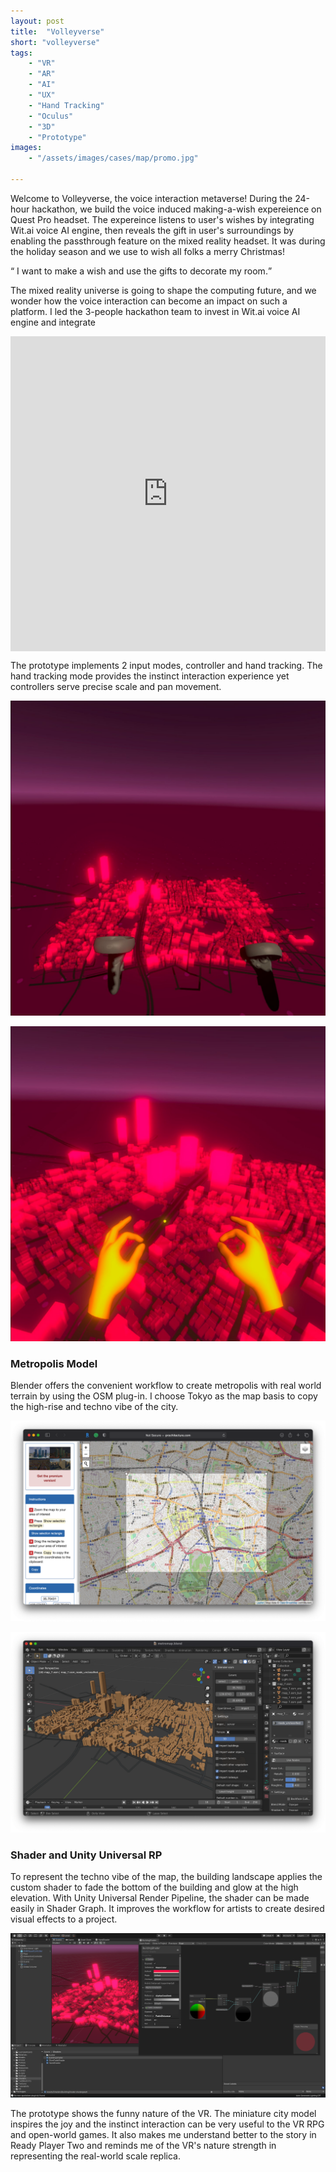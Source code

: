```yaml
---
layout: post
title:  "Volleyverse"
short: "volleyverse"
tags:
    - "VR"
    - "AR"
    - "AI"
    - "UX"
    - "Hand Tracking"
    - "Oculus"
    - "3D"
    - "Prototype"
images: 
    - "/assets/images/cases/map/promo.jpg"

---
```

<!--summary-->

Welcome to Volleyverse, the voice interaction metaverse! During the 24-hour hackathon, we build the voice induced making-a-wish expereience on Quest Pro headset. The expereince listens to user's wishes by integrating Wit.ai voice AI engine, then reveals the gift in user's surroundings by enabling the passthrough feature on the mixed reality headset. It was during the holiday season and we use to wish all folks a merry Christmas!

<!--more-->

<q> I want to make a wish and use the gifts to decorate my room.</q>

The mixed reality universe is going to shape the computing future, and we wonder how the voice interaction can become an impact on such a platform. I led the 3-people hackathon team to invest in Wit.ai voice AI engine and integrate 

<div style="padding:100% 0 0 0;position:relative;" class="video-embed"><iframe src="https://player.vimeo.com/video/504247535?color=c9ff23&title=0&byline=0&portrait=0" style="position:absolute;top:0;left:0;width:100%;height:100%;" frameborder="0" allow="autoplay; fullscreen; picture-in-picture" allowfullscreen></iframe></div><script src="https://player.vimeo.com/api/player.js"></script>

The prototype implements 2 input modes, controller and hand tracking. The hand tracking mode provides the instinct interaction experience yet controllers serve precise scale and pan movement.

![VR Map Interaction](/assets/images/cases/map/controller1.jpg)

![VR Map Interaction](/assets/images/cases/map/hand2.jpg)

### Metropolis Model

Blender offers the convenient workflow to create metropolis with real world terrain by using the OSM plug-in. I choose Tokyo as the map basis to copy the high-rise and techno vibe of the city.

![OSM](/assets/images/cases/map/osm.png)

![Blender](/assets/images/cases/map/blender.png)

### Shader and Unity Universal RP

To represent the techno vibe of the map, the building landscape applies the custom shader to fade the bottom of the building and glow at the high elevation. With Unity Universal Render Pipeline, the shader can be made easily in Shader Graph. It improves the workflow for artists to create desired visual effects to a project.

![Unity](/assets/images/cases/map/unity.png)

The prototype shows the funny nature of the VR. The miniature city model inspires the joy and the instinct interaction can be very useful to the VR RPG and open-world games. It also makes me understand better to the story in Ready Player Two and reminds me of the VR's nature strength in representing the real-world scale replica. 

